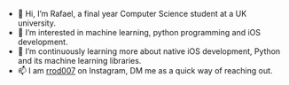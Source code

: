 - 👋 Hi, I’m Rafael, a final year Computer Science student at a UK university.
- 👀 I’m interested in machine learning, python programming and iOS development.
- 🌱 I’m continuously learning more about native iOS development, Python and its machine learning libraries.
- 📫 I am [rrod007](https://www.instagram.com/rafaelrod007/) on Instagram, DM me as a quick way of reaching out.

<!---
rrod007/rrod007 is a ✨ special ✨ repository because its `README.md` (this file) appears on your GitHub profile.
You can click the Preview link to take a look at your changes.
--->
